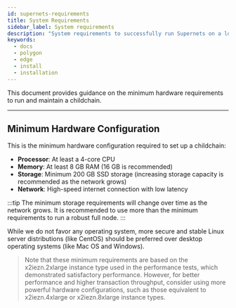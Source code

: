 ```yaml
---
id: supernets-requirements
title: System Requirements
sidebar_label: System requirements
description: "System requirements to successfully run Supernets on a local or remote machine."
keywords:
  - docs
  - polygon
  - edge
  - install
  - installation
---
```


This document provides guidance on the minimum hardware requirements to run and maintain a childchain.

---

## Minimum Hardware Configuration

This is the minimum hardware configuration required to set up a childchain:

- **Processor**: At least a 4-core CPU
- **Memory**: At least 8 GB RAM (16 GB is recommended)
- **Storage**: Minimum 200 GB SSD storage (increasing storage capacity is recommended as the network grows)
- **Network**: High-speed internet connection with low latency

:::tip
The minimum storage requirements will change over time as the network grows. It is recommended to use more than the minimum requirements to run a robust full node.
:::

While we do not favor any operating system, more secure and stable Linux server distributions (like CentOS) should be preferred over desktop operating systems (like Mac OS and Windows).

> Note that these minimum requirements are based on the x2iezn.2xlarge instance type used in the performance tests, which demonstrated satisfactory performance. However, for better performance and higher transaction throughput, consider using more powerful hardware configurations, such as those equivalent to x2iezn.4xlarge or x2iezn.8xlarge instance types.

